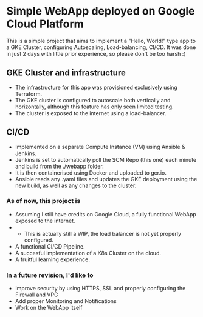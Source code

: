 # Simple WebApp deployed on Google Cloud Platform

This is a simple project that aims to implement a "Hello, World!" type app to a GKE Cluster, configuring Autoscaling, Load-balancing, CI/CD. It was done in just 2 days with little prior experience, so please don't be too harsh :)

## GKE Cluster and infrastructure

- The infrastructure for this app was provisioned exclusively using Terraform.
- The GKE cluster is configured to autoscale both vertically and horizontally, although this feature has only seen limited testing.
- The cluster is exposed to the internet using a load-balancer.

## CI/CD

- Implemented on a separate Compute Instance (VM) using Ansible & Jenkins.
- Jenkins is set to automatically poll the SCM Repo (this one) each minute and build from the ./webapp folder.
- It is then containerised using Docker and uploaded to gcr.io.
- Ansible reads any .yaml files and updates the GKE deployment using the new build, as well as any changes to the cluster.

### As of now, this project is

- Assuming I still have credits on Google Cloud, a fully functional WebApp exposed to the internet.
- - This is actually still a WIP, the load balancer is not yet properly configured.
- A functional CI/CD Pipeline.
- A succesful implementation of a K8s Cluster on the cloud.
- A fruitful learning experience.

### In a future revision, I'd like to

- Improve security by using HTTPS, SSL and properly configuring the Firewall and VPC
- Add proper Monitoring and Notifications
- Work on the WebApp itself
